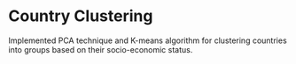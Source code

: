 # Country Clustering
Implemented PCA technique and K-means algorithm for clustering countries into groups based on their socio-economic status.
